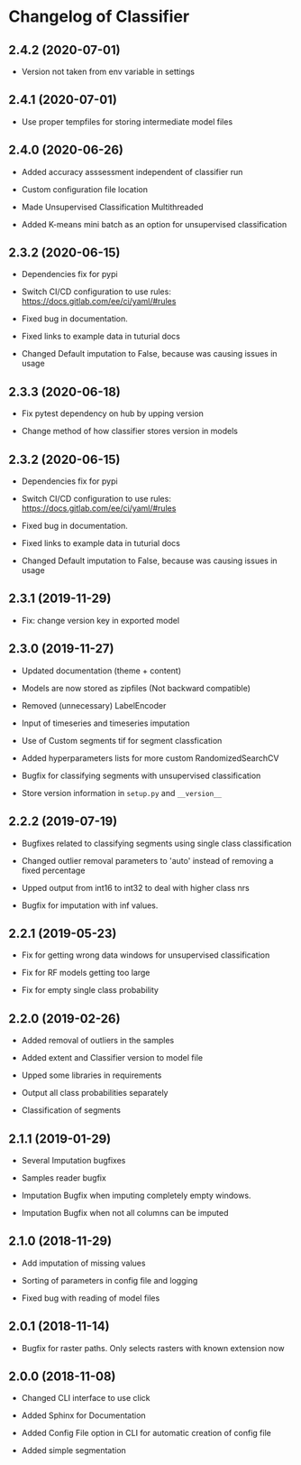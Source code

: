 Changelog of Classifier
==================


2.4.2 (2020-07-01)
------------------

- Version not taken from env variable in settings


2.4.1 (2020-07-01)
------------------

- Use proper tempfiles for storing intermediate model files


2.4.0 (2020-06-26)
------------------

- Added accuracy asssessment independent of classifier run

- Custom configuration file location

- Made Unsupervised Classification Multithreaded 

- Added K-means mini batch as an option for unsupervised classification 


2.3.2 (2020-06-15)
------------------

- Dependencies fix for pypi

- Switch CI/CD configuration to use rules: https://docs.gitlab.com/ee/ci/yaml/#rules

- Fixed bug in documentation.

- Fixed links to example data in tuturial docs 

- Changed Default imputation to False, because was causing issues in usage

2.3.3 (2020-06-18)
------------------

- Fix pytest dependency on hub by upping version

- Change method of how classifier stores version in models


2.3.2 (2020-06-15)
------------------

- Dependencies fix for pypi

- Switch CI/CD configuration to use rules: https://docs.gitlab.com/ee/ci/yaml/#rules

- Fixed bug in documentation.

- Fixed links to example data in tuturial docs 

- Changed Default imputation to False, because was causing issues in usage


2.3.1 (2019-11-29)
------------------

- Fix: change version key in exported model


2.3.0 (2019-11-27)
------------------

- Updated documentation (theme + content)

- Models are now stored as zipfiles (Not backward compatible)

- Removed (unnecessary) LabelEncoder

- Input of timeseries and timeseries imputation

- Use of Custom segments tif for segment classfication

- Added hyperparameters lists for more custom RandomizedSearchCV

- Bugfix for classifying segments with unsupervised classification

- Store version information in `setup.py` and `__version__`


2.2.2 (2019-07-19)
------------------

- Bugfixes related to classifying segments using single class classification

- Changed outlier removal parameters to 'auto' instead of removing a fixed percentage

- Upped output from int16 to int32 to deal with higher class nrs

- Bugfix for imputation with inf values.


2.2.1 (2019-05-23)
------------------

- Fix for getting wrong data windows for unsupervised classification

- Fix for RF models getting too large

- Fix for empty single class probability


2.2.0 (2019-02-26)
------------------

- Added removal of outliers in the samples

- Added extent and Classifier version to model file

- Upped some libraries in requirements

- Output all class probabilities separately

- Classification of segments

2.1.1 (2019-01-29)
------------------

- Several Imputation bugfixes

- Samples reader bugfix

- Imputation Bugfix when imputing completely empty windows.

- Imputation Bugfix when not all columns can be imputed

2.1.0 (2018-11-29)
------------------

- Add imputation of missing values

- Sorting of parameters in config file and logging

- Fixed bug with reading of model files

2.0.1 (2018-11-14)
------------------

- Bugfix for raster paths. Only selects rasters with known extension now


2.0.0 (2018-11-08)
------------------
- Changed CLI interface to use click

- Added Sphinx for Documentation

- Added Config File option in CLI for automatic creation of config file

- Added simple segmentation

